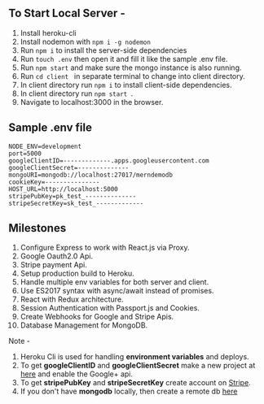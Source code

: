 ## To Start Local Server - 
 1. Install heroku-cli
 2. Install nodemon with `npm i -g nodemon`
 3. Run `npm i` to install the server-side dependencies
 4. Run `touch .env` then open it and fill it like the sample .env file.
 5. Run `npm start` and make sure the mongo instance is also running.
 6. Run `cd client ` in separate terminal to change into client directory.
 7. In client directory run `npm i` to install client-side dependencies.
 8. In client directory run `npm start `.
 9. Navigate to localhost:3000 in the browser.
 
## Sample .env file
```
NODE_ENV=development
port=5000
googleClientID=-------------.apps.googleusercontent.com
googleClientSecret=--------------
mongoURI=mongodb://localhost:27017/merndemodb
cookieKey=---------------
HOST_URL=http://localhost:5000
stripePubKey=pk_test_--------------
stripeSecretKey=sk_test_-------------
```

## Milestones 
 1. Configure Express to work with React.js via Proxy.
 2. Google Oauth2.0 Api.
 3. Stripe payment Api.
 4. Setup production build to Heroku.
 5. Handle multiple env variables for both server and client.
 6. Use ES2017 syntax with async/await instead of promises.
 7. React with Redux architecture.
 8. Session Authentication with Passport.js and Cookies.
 9. Create Webhooks for Google and Stripe Apis.
 10. Database Management for MongoDB.

Note - 
1. Heroku Cli is used for handling **environment variables** and deploys.
2. To get **googleClientID** and **googleClientSecret** make a new project at [here](https://console.developers.google.com) and enable the Google+ api.
3. To get **stripePubKey** and **stripeSecretKey** create account on [Stripe](http://stripe.com/).
4. If you don't have **mongodb** locally, then create a remote db [here](https://mlab.com/home)

